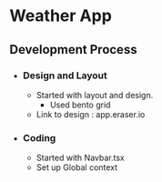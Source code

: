 # Weather App
## Development Process
- ### Design and Layout
    - Started with  layout and design.
        - Used bento grid
    - Link to design : app.eraser.io
- ### Coding
    - Started with Navbar.tsx
    - Set up Global context 